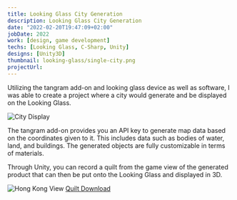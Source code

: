 ```yaml
---
title: Looking Glass City Generation
description: Looking Glass City Generation
date: "2022-02-20T19:47:09+02:00"
jobDate: 2022
work: [design, game development]
techs: [Looking Glass, C-Sharp, Unity]
designs: [Unity3D]
thumbnail: looking-glass/single-city.png
projectUrl: 
---
```


Utilizing the tangram add-on and looking glass device as well as software, I was able to create a project where a city would generate and be displayed on the Looking Glass.  

![City Display](/korbinneviusportfolio23/images/portfolio/looking-glass/rotate-view.gif)

The tangram add-on provides you an API key to generate map data based on the coordinates given to it. This includes data such as bodies of water, land, and buildings. The generated objects are fully customizable in terms of materials.  

Through Unity, you can record a quilt from the game view of the generated product that can then be put onto the Looking Glass and displayed in 3D.

![Hong Kong View](/korbinneviusportfolio23/images/portfolio/looking-glass/hong-kong-view.gif)
[Quilt Download](/korbinneviusportfolio23/images/portfolio/looking-glass/hong-kong-view.webm)
